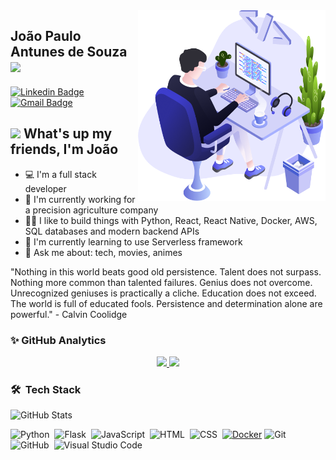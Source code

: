 <img align="right" src="https://github.com/JoaoPauloAntunes/JoaoPauloAntunes/blob/master/images/illustration.png" width="300"/>

João Paulo Antunes de Souza 
![](https://komarev.com/ghpvc/?username=JoaoPauloAntunes&color=green)
---

[![Linkedin Badge](https://img.shields.io/badge/-Jo&atilde;o%20Paulo%20Antunes%20de%20Souza-blue?style=flat-square&logo=Linkedin&logoColor=white&link=https://www.linkedin.com/in/joao-paulo-antunes)](https://www.linkedin.com/in/joao-paulo-antunes) 
[![Gmail Badge](https://img.shields.io/badge/-jpantunesdesouza@gmail.com-c14438?style=flat-square&logo=Gmail&logoColor=white&link=mailto:jpantunesdesouza@gmail.com)](mailto:jpantunesdesouza@gmail.com)

## <img src="https://media.giphy.com/media/hvRJCLFzcasrR4ia7z/giphy.gif" width="30px"> What's up my friends, I'm João


- :computer: I'm a full stack developer 
- 🔭 I'm currently working for a precision agriculture company
- 👨‍💻 I like to build things with Python, React, React Native, Docker, AWS, SQL databases and modern backend APIs
- 🌱 I'm currently learning to use Serverless framework
- 💬 Ask me about: tech, movies, animes

"Nothing in this world beats good old persistence. Talent does not surpass. Nothing more common than talented failures. Genius does not overcome. Unrecognized geniuses is practically a cliche. Education does not exceed. The world is full of educated fools. Persistence and determination alone are powerful." - Calvin Coolidge

### ✨ GitHub Analytics


<p align="center">
  <a href="https://github.com/JoaoPauloAntunes">
    <img height="150em" src="https://github-readme-stats-eight-theta.vercel.app/api?username=JoaoPauloAntunes&show_icons=true&theme=dark&include_all_commits=true&count_private=true&show_owner=true"/>
    <img height="150em" src="https://github-readme-streak-stats.herokuapp.com/?user=JoaoPauloAntunes&count_private=true&theme=dark"/>
  </a>
</p>




### 🛠 &nbsp;Tech Stack

![GitHub Stats](https://github-readme-stats.vercel.app/api/top-langs/?username=JoaoPauloAntunes&layout=compact&langs_count=8&theme=dark)

![Python](https://img.shields.io/badge/-Python-05122A?style=flat&logo=python)&nbsp;
![Flask](https://img.shields.io/badge/-Flask-05122A?style=flat&logo=flask)&nbsp;
![JavaScript](https://img.shields.io/badge/-JavaScript-05122A?style=flat&logo=javascript)&nbsp;
![HTML](https://img.shields.io/badge/-HTML-05122A?style=flat&logo=HTML5)&nbsp;
![CSS](https://img.shields.io/badge/-CSS-05122A?style=flat&logo=CSS3&logoColor=1572B6)&nbsp;
[![Docker](https://img.shields.io/badge/-Docker-black?style=flat&logo=docker&link=https://github.com/BRdhanani)](https://github.com/BRdhanani) 
![Git](https://img.shields.io/badge/-Git-05122A?style=flat&logo=git)&nbsp;
![GitHub](https://img.shields.io/badge/-GitHub-05122A?style=flat&logo=github)&nbsp;
![Visual Studio Code](https://img.shields.io/badge/-Visual%20Studio%20Code-05122A?style=flat&logo=visual-studio-code&logoColor=007ACC)&nbsp;